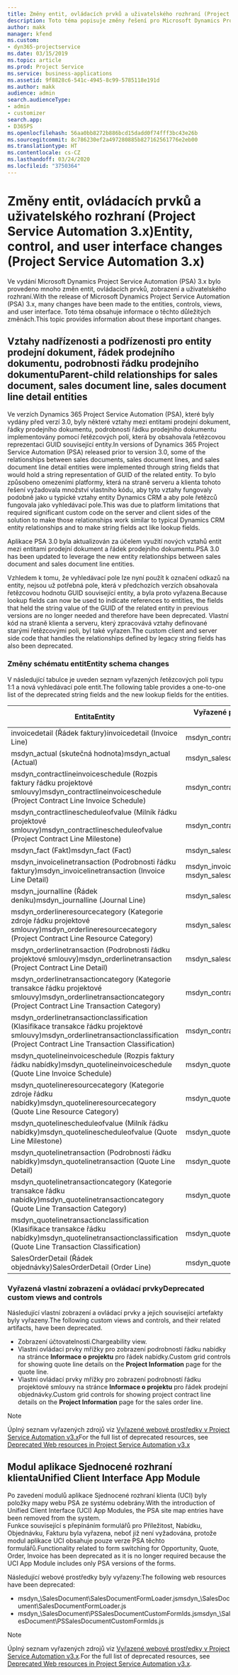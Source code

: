 ```yaml
---
title: Změny entit, ovládacích prvků a uživatelského rozhraní (Project Service Automation 3.x)
description: Toto téma popisuje změny řešení pro Microsoft Dynamics Project Service Automation 3.x.
author: makk
manager: kfend
ms.custom:
- dyn365-projectservice
ms.date: 03/15/2019
ms.topic: article
ms.prod: Project Service
ms.service: business-applications
ms.assetid: 9f8828c6-541c-4945-8c99-5785118e191d
ms.author: makk
audience: admin
search.audienceType:
- admin
- customizer
search.app:
- D365PS
ms.openlocfilehash: 56aa0bb8272b886bcd15dadd0f74fff3bc43e26b
ms.sourcegitcommit: 8c786230ef2a497280885b827162561776e2eb00
ms.translationtype: HT
ms.contentlocale: cs-CZ
ms.lasthandoff: 03/24/2020
ms.locfileid: "3750364"
---
```

# <a name="entity-control-and-user-interface-changes-project-service-automation-3x"></a><span data-ttu-id="9c031-103">Změny entit, ovládacích prvků a uživatelského rozhraní (Project Service Automation 3.x)</span><span class="sxs-lookup"><span data-stu-id="9c031-103">Entity, control, and user interface changes (Project Service Automation 3.x)</span></span>
<span data-ttu-id="9c031-104">Ve vydání Microsoft Dynamics Project Service Automation (PSA) 3.x bylo provedeno mnoho změn entit, ovládacích prvků, zobrazení a uživatelského rozhraní.</span><span class="sxs-lookup"><span data-stu-id="9c031-104">With the release of Microsoft Dynamics Project Service Automation (PSA) 3.x, many changes have been made to the entities, controls, views, and user interface.</span></span> <span data-ttu-id="9c031-105">Toto téma obsahuje informace o těchto důležitých změnách.</span><span class="sxs-lookup"><span data-stu-id="9c031-105">This topic provides information about these important changes.</span></span>

## <a name="parent-child-relationships-for-sales-document-sales-document-line-sales-document-line-detail-entities"></a><span data-ttu-id="9c031-106">Vztahy nadřízenosti a podřízenosti pro entity prodejní dokument, řádek prodejního dokumentu, podrobnosti řádku prodejního dokumentu</span><span class="sxs-lookup"><span data-stu-id="9c031-106">Parent-child relationships for sales document, sales document line, sales document line detail entities</span></span>
<span data-ttu-id="9c031-107">Ve verzích Dynamics 365 Project Service Automation (PSA), které byly vydány před verzí 3.0, byly některé vztahy mezi entitami prodejní dokument, řádky prodejního dokumentu, podrobnosti řádku prodejního dokumentu implementovány pomocí řetězcových polí, která by obsahovala řetězcovou reprezentaci GUID související entity.</span><span class="sxs-lookup"><span data-stu-id="9c031-107">In versions of Dynamics 365 Project Service Automation (PSA) released prior to version 3.0, some of the relationships between sales documents, sales document lines, and sales document line detail entities were implemented through string fields that would hold a string representation of GUID of the related entity.</span></span> <span data-ttu-id="9c031-108">To bylo způsobeno omezeními platformy, která na straně serveru a klienta tohoto řešení vyžadovala množství vlastního kódu, aby tyto vztahy fungovaly podobně jako u typické vztahy entity Dynamics CRM a aby pole řetězců fungovala jako vyhledávací pole.</span><span class="sxs-lookup"><span data-stu-id="9c031-108">This was due to platform limitations that required significant custom code on the server and client sides of the solution to make those relationships work similar to typical Dynamics CRM entity relationships and to make string fields act like lookup fields.</span></span>

<span data-ttu-id="9c031-109">Aplikace PSA 3.0 byla aktualizován za účelem využití nových vztahů entit mezi entitami prodejní dokument a řádek prodejního dokumentu.</span><span class="sxs-lookup"><span data-stu-id="9c031-109">PSA 3.0 has been updated to leverage the new entity relationships between sales document and sales document line entities.</span></span>

<span data-ttu-id="9c031-110">Vzhledem k tomu, že vyhledávací pole lze nyní použít k označení odkazů na entity, nejsou už potřebná pole, která v předchozích verzích obsahovala řetězcovou hodnotu GUID související entity, a byla proto vyřazena.</span><span class="sxs-lookup"><span data-stu-id="9c031-110">Because lookup fields can now be used to indicate references to entities, the fields that held the string value of the GUID of the related entity in previous versions are no longer needed and therefore have been deprecated.</span></span> <span data-ttu-id="9c031-111">Vlastní kód na straně klienta a serveru, který zpracovává vztahy definované starými řetězcovými poli, byl také vyřazen.</span><span class="sxs-lookup"><span data-stu-id="9c031-111">The custom client and server side code that handles the relationships defined by legacy string fields has also been deprecated.</span></span>

### <a name="entity-schema-changes"></a><span data-ttu-id="9c031-112">Změny schématu entit</span><span class="sxs-lookup"><span data-stu-id="9c031-112">Entity schema changes</span></span>
<span data-ttu-id="9c031-113">V následující tabulce je uveden seznam vyřazených řetězcových polí typu 1:1 a nová vyhledávací pole entit.</span><span class="sxs-lookup"><span data-stu-id="9c031-113">The following table provides a one-to-one list of the deprecated string fields and the new lookup fields for the entities.</span></span> 

 <span data-ttu-id="9c031-114">Entita</span><span class="sxs-lookup"><span data-stu-id="9c031-114">Entity</span></span> |   <span data-ttu-id="9c031-115">Vyřazené pole (řetězcové)</span><span class="sxs-lookup"><span data-stu-id="9c031-115">Deprecated field (String)</span></span> | <span data-ttu-id="9c031-116">Nové pole (vyhledávací)</span><span class="sxs-lookup"><span data-stu-id="9c031-116">New field (Lookup)</span></span>
--- | --- | ---
<span data-ttu-id="9c031-117">invoicedetail (Řádek faktury)</span><span class="sxs-lookup"><span data-stu-id="9c031-117">invoicedetail (Invoice Line)</span></span> |  <span data-ttu-id="9c031-118">msdyn_contractline</span><span class="sxs-lookup"><span data-stu-id="9c031-118">msdyn_contractline</span></span> |    <span data-ttu-id="9c031-119">msdyn_contractlineid</span><span class="sxs-lookup"><span data-stu-id="9c031-119">msdyn_contractlineid</span></span>
<span data-ttu-id="9c031-120">msdyn_actual (skutečná hodnota)</span><span class="sxs-lookup"><span data-stu-id="9c031-120">msdyn_actual (Actual)</span></span> | <span data-ttu-id="9c031-121">msdyn_salescontractline</span><span class="sxs-lookup"><span data-stu-id="9c031-121">msdyn_salescontractline</span></span> |   <span data-ttu-id="9c031-122">msdyn_salescontractlineid</span><span class="sxs-lookup"><span data-stu-id="9c031-122">msdyn_salescontractlineid</span></span>
<span data-ttu-id="9c031-123">msdyn_contractlineinvoiceschedule (Rozpis faktury řádku projektové smlouvy)</span><span class="sxs-lookup"><span data-stu-id="9c031-123">msdyn_contractlineinvoiceschedule (Project Contract Line Invoice Schedule)</span></span> |    <span data-ttu-id="9c031-124">msdyn_contractline</span><span class="sxs-lookup"><span data-stu-id="9c031-124">msdyn_contractline</span></span> |    <span data-ttu-id="9c031-125">msdyn_contractlineid</span><span class="sxs-lookup"><span data-stu-id="9c031-125">msdyn_contractlineid</span></span>
<span data-ttu-id="9c031-126">msdyn_contractlinescheduleofvalue (Milník řádku projektové smlouvy)</span><span class="sxs-lookup"><span data-stu-id="9c031-126">msdyn_contractlinescheduleofvalue (Project Contract Line Milestone)</span></span> |   <span data-ttu-id="9c031-127">msdyn_contractline</span><span class="sxs-lookup"><span data-stu-id="9c031-127">msdyn_contractline</span></span> |    <span data-ttu-id="9c031-128">msdyn_contractlineid</span><span class="sxs-lookup"><span data-stu-id="9c031-128">msdyn_contractlineid</span></span>
<span data-ttu-id="9c031-129">msdyn_fact (Fakt)</span><span class="sxs-lookup"><span data-stu-id="9c031-129">msdyn_fact (Fact)</span></span> | <span data-ttu-id="9c031-130">msdyn_salescontractline</span><span class="sxs-lookup"><span data-stu-id="9c031-130">msdyn_salescontractline</span></span> |   <span data-ttu-id="9c031-131">msdyn_salescontractlineid</span><span class="sxs-lookup"><span data-stu-id="9c031-131">msdyn_salescontractlineid</span></span>
<span data-ttu-id="9c031-132">msdyn_invoicelinetransaction (Podrobnosti řádku faktury)</span><span class="sxs-lookup"><span data-stu-id="9c031-132">msdyn_invoicelinetransaction (Invoice Line Detail)</span></span> | <span data-ttu-id="9c031-133">msdyn_invoiceline</span><span class="sxs-lookup"><span data-stu-id="9c031-133">msdyn_invoiceline</span></span> <br> <span data-ttu-id="9c031-134">msdyn_salescontractline</span><span class="sxs-lookup"><span data-stu-id="9c031-134">msdyn_salescontractline</span></span> | <span data-ttu-id="9c031-135">msdyn_invoicelineid</span><span class="sxs-lookup"><span data-stu-id="9c031-135">msdyn_invoicelineid</span></span> <br> <span data-ttu-id="9c031-136">msdyn_salescontractlineid</span><span class="sxs-lookup"><span data-stu-id="9c031-136">msdyn_salescontractlineid</span></span>
<span data-ttu-id="9c031-137">msdyn_journalline (Řádek deníku)</span><span class="sxs-lookup"><span data-stu-id="9c031-137">msdyn_journalline (Journal Line)</span></span> |  <span data-ttu-id="9c031-138">msdyn_salescontractline</span><span class="sxs-lookup"><span data-stu-id="9c031-138">msdyn_salescontractline</span></span> |   <span data-ttu-id="9c031-139">msdyn_salescontractlineid</span><span class="sxs-lookup"><span data-stu-id="9c031-139">msdyn_salescontractlineid</span></span>
<span data-ttu-id="9c031-140">msdyn_orderlineresourcecategory (Kategorie zdroje řádku projektové smlouvy)</span><span class="sxs-lookup"><span data-stu-id="9c031-140">msdyn_orderlineresourcecategory (Project Contract Line Resource Category)</span></span> | <span data-ttu-id="9c031-141">msdyn_salescontractline</span><span class="sxs-lookup"><span data-stu-id="9c031-141">msdyn_salescontractline</span></span> |   <span data-ttu-id="9c031-142">msdyn_contractlineid</span><span class="sxs-lookup"><span data-stu-id="9c031-142">msdyn_contractlineid</span></span>
<span data-ttu-id="9c031-143">msdyn_orderlinetransaction (Podrobnosti řádku projektové smlouvy)</span><span class="sxs-lookup"><span data-stu-id="9c031-143">msdyn_orderlinetransaction (Project Contract Line Detail)</span></span> | <span data-ttu-id="9c031-144">msdyn_salescontractline</span><span class="sxs-lookup"><span data-stu-id="9c031-144">msdyn_salescontractline</span></span> |   <span data-ttu-id="9c031-145">msdyn_salescontractlineid</span><span class="sxs-lookup"><span data-stu-id="9c031-145">msdyn_salescontractlineid</span></span>
<span data-ttu-id="9c031-146">msdyn_orderlinetransactioncategory (Kategorie transakce řádku projektové smlouvy)</span><span class="sxs-lookup"><span data-stu-id="9c031-146">msdyn_orderlinetransactioncategory (Project Contract Line Transaction Category)</span></span> |   <span data-ttu-id="9c031-147">msdyn_contractline</span><span class="sxs-lookup"><span data-stu-id="9c031-147">msdyn_contractline</span></span> |    <span data-ttu-id="9c031-148">msdyn_contractlineid</span><span class="sxs-lookup"><span data-stu-id="9c031-148">msdyn_contractlineid</span></span>
<span data-ttu-id="9c031-149">msdyn_orderlinetransactionclassification (Klasifikace transakce řádku projektové smlouvy)</span><span class="sxs-lookup"><span data-stu-id="9c031-149">msdyn_orderlinetransactionclassification (Project Contract Line Transaction Classification)</span></span> |   <span data-ttu-id="9c031-150">msdyn_contractline</span><span class="sxs-lookup"><span data-stu-id="9c031-150">msdyn_contractline</span></span> |    <span data-ttu-id="9c031-151">msdyn_contractlineid</span><span class="sxs-lookup"><span data-stu-id="9c031-151">msdyn_contractlineid</span></span>
<span data-ttu-id="9c031-152">msdyn_quotelineinvoiceschedule (Rozpis faktury řádku nabídky)</span><span class="sxs-lookup"><span data-stu-id="9c031-152">msdyn_quotelineinvoiceschedule (Quote Line Invoice Schedule)</span></span> |  <span data-ttu-id="9c031-153">msdyn_quoteline</span><span class="sxs-lookup"><span data-stu-id="9c031-153">msdyn_quoteline</span></span> |   <span data-ttu-id="9c031-154">msdyn_quotelineid</span><span class="sxs-lookup"><span data-stu-id="9c031-154">msdyn_quotelineid</span></span>
<span data-ttu-id="9c031-155">msdyn_quotelineresourcecategory (Kategorie zdroje řádku nabídky)</span><span class="sxs-lookup"><span data-stu-id="9c031-155">msdyn_quotelineresourcecategory (Quote Line Resource Category)</span></span> |    <span data-ttu-id="9c031-156">msdyn_quoteline</span><span class="sxs-lookup"><span data-stu-id="9c031-156">msdyn_quoteline</span></span> |   <span data-ttu-id="9c031-157">msdyn_quotelineid</span><span class="sxs-lookup"><span data-stu-id="9c031-157">msdyn_quotelineid</span></span>
<span data-ttu-id="9c031-158">msdyn_quotelinescheduleofvalue (Milník řádku nabídky)</span><span class="sxs-lookup"><span data-stu-id="9c031-158">msdyn_quotelinescheduleofvalue (Quote Line Milestone)</span></span> | <span data-ttu-id="9c031-159">msdyn_quoteline</span><span class="sxs-lookup"><span data-stu-id="9c031-159">msdyn_quoteline</span></span> |   <span data-ttu-id="9c031-160">msdyn_quotelineid</span><span class="sxs-lookup"><span data-stu-id="9c031-160">msdyn_quotelineid</span></span>
<span data-ttu-id="9c031-161">msdyn_quotelinetransaction (Podrobnosti řádku nabídky)</span><span class="sxs-lookup"><span data-stu-id="9c031-161">msdyn_quotelinetransaction (Quote Line Detail)</span></span> |    <span data-ttu-id="9c031-162">msdyn_quoteline</span><span class="sxs-lookup"><span data-stu-id="9c031-162">msdyn_quoteline</span></span> |   <span data-ttu-id="9c031-163">msdyn_quotelineid</span><span class="sxs-lookup"><span data-stu-id="9c031-163">msdyn_quotelineid</span></span>
<span data-ttu-id="9c031-164">msdyn_quotelinetransactioncategory (Kategorie transakce řádku nabídky)</span><span class="sxs-lookup"><span data-stu-id="9c031-164">msdyn_quotelinetransactioncategory (Quote Line Transaction Category)</span></span> |  <span data-ttu-id="9c031-165">msdyn_quoteline</span><span class="sxs-lookup"><span data-stu-id="9c031-165">msdyn_quoteline</span></span> |   <span data-ttu-id="9c031-166">msdyn_quotelineid</span><span class="sxs-lookup"><span data-stu-id="9c031-166">msdyn_quotelineid</span></span>
<span data-ttu-id="9c031-167">msdyn_quotelinetransactionclassification (Klasifikace transakce řádku nabídky)</span><span class="sxs-lookup"><span data-stu-id="9c031-167">msdyn_quotelinetransactionclassification (Quote Line Transaction Classification)</span></span> |  <span data-ttu-id="9c031-168">msdyn_quoteline</span><span class="sxs-lookup"><span data-stu-id="9c031-168">msdyn_quoteline</span></span> |   <span data-ttu-id="9c031-169">msdyn_quotelineid</span><span class="sxs-lookup"><span data-stu-id="9c031-169">msdyn_quotelineid</span></span>
<span data-ttu-id="9c031-170">SalesOrderDetail (Řádek objednávky)</span><span class="sxs-lookup"><span data-stu-id="9c031-170">SalesOrderDetail (Order Line)</span></span> | <span data-ttu-id="9c031-171">msdyn_quotelineid</span><span class="sxs-lookup"><span data-stu-id="9c031-171">msdyn_quotelineid</span></span> | <span data-ttu-id="9c031-172">msdyn_quoteline</span><span class="sxs-lookup"><span data-stu-id="9c031-172">msdyn_quoteline</span></span> 

### <a name="deprecated-custom-views-and-controls"></a><span data-ttu-id="9c031-173">Vyřazená vlastní zobrazení a ovládací prvky</span><span class="sxs-lookup"><span data-stu-id="9c031-173">Deprecated custom views and controls</span></span>
<span data-ttu-id="9c031-174">Následující vlastní zobrazení a ovládací prvky a jejich související artefakty byly vyřazeny.</span><span class="sxs-lookup"><span data-stu-id="9c031-174">The following custom views and controls, and their related artifacts, have been deprecated.</span></span>

- <span data-ttu-id="9c031-175">Zobrazení účtovatelnosti.</span><span class="sxs-lookup"><span data-stu-id="9c031-175">Chargeability view.</span></span>
- <span data-ttu-id="9c031-176">Vlastní ovládací prvky mřížky pro zobrazení podrobností řádku nabídky na stránce **Informace o projektu** pro řádek nabídky.</span><span class="sxs-lookup"><span data-stu-id="9c031-176">Custom grid controls for showing quote line details on the **Project Information** page for the quote line.</span></span>
- <span data-ttu-id="9c031-177">Vlastní ovládací prvky mřížky pro zobrazení podrobností řádku projektové smlouvy na stránce **Informace o projektu** pro řádek prodejní objednávky.</span><span class="sxs-lookup"><span data-stu-id="9c031-177">Custom grid controls for showing project contract line details on the **Project Information** page for the sales order line.</span></span>

> [!NOTE]
> <span data-ttu-id="9c031-178">Úplný seznam vyřazených zdrojů viz [Vyřazené webové prostředky v Project Service Automation v3.x](../developer-guides/web-resources-deprecated-v3.x.md)</span><span class="sxs-lookup"><span data-stu-id="9c031-178">For the full list of deprecated resources, see [Deprecated Web resources in Project Service Automation v3.x](../developer-guides/web-resources-deprecated-v3.x.md)</span></span>

## <a name="unified-client-interface-app-module"></a><span data-ttu-id="9c031-179">Modul aplikace Sjednocené rozhraní klienta</span><span class="sxs-lookup"><span data-stu-id="9c031-179">Unified Client Interface App Module</span></span>
<span data-ttu-id="9c031-180">Po zavedení modulů aplikace Sjednocené rozhraní klienta (UCI) byly položky mapy webu PSA ze systému odebrány.</span><span class="sxs-lookup"><span data-stu-id="9c031-180">With the introduction of Unified Client Interface (UCI) App Modules, the PSA site map entries have been removed from the system.</span></span>  
<span data-ttu-id="9c031-181">Funkce související s přepínáním formulářů pro Příležitost, Nabídku, Objednávku, Fakturu byla vyřazena, neboť již není vyžadována, protože modul aplikace UCI obsahuje pouze verze PSA těchto formulářů.</span><span class="sxs-lookup"><span data-stu-id="9c031-181">Functionality related to form switching for Opportunity, Quote, Order, Invoice has been deprecated as it is no longer required because the UCI App Module includes only PSA versions of the forms.</span></span>  

<span data-ttu-id="9c031-182">Následující webové prostředky byly vyřazeny:</span><span class="sxs-lookup"><span data-stu-id="9c031-182">The following web resources have been deprecated:</span></span>

- <span data-ttu-id="9c031-183">msdyn_\SalesDocument\SalesDocumentFormLoader.js</span><span class="sxs-lookup"><span data-stu-id="9c031-183">msdyn_\SalesDocument\SalesDocumentFormLoader.js</span></span>
- <span data-ttu-id="9c031-184">msdyn_\SalesDocument\PSSalesDocumentCustomFormIds.js</span><span class="sxs-lookup"><span data-stu-id="9c031-184">msdyn_\SalesDocument\PSSalesDocumentCustomFormIds.js</span></span>

> [!NOTE]
> <span data-ttu-id="9c031-185">Úplný seznam vyřazených zdrojů viz [Vyřazené webové prostředky v Project Service Automation v3.x](../developer-guides/web-resources-deprecated-v3.x.md).</span><span class="sxs-lookup"><span data-stu-id="9c031-185">For the full list of deprecated resources, see [Deprecated Web resources in Project Service Automation v3.x](../developer-guides/web-resources-deprecated-v3.x.md).</span></span>


